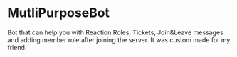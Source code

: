 # MutliPurposeBot

Bot that can help you with Reaction Roles, Tickets, Join&Leave messages and adding member role after joining the server. It was custom made for my friend.
